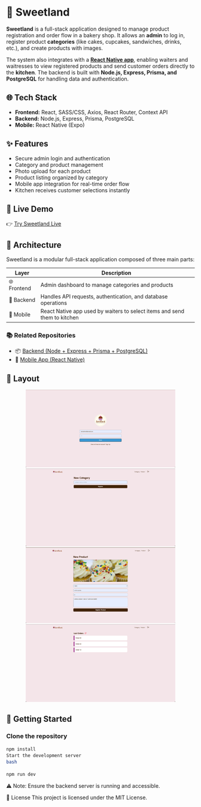 # 🎂 Sweetland

**Sweetland** is a full-stack application designed to manage product registration and order flow in a bakery shop. It allows an **admin** to log in, register product **categories** (like cakes, cupcakes, sandwiches, drinks, etc.), and create products with images.

The system also integrates with a **[React Native app](https://github.com/grc-softdev/sweetland-mobile)**, enabling waiters and waitresses to view registered products and send customer orders directly to the **kitchen**. The backend is built with **Node.js, Express, Prisma, and PostgreSQL** for handling data and authentication.

## 🌐 Tech Stack

- **Frontend:** React, SASS/CSS, Axios, React Router, Context API
- **Backend:** Node.js, Express, Prisma, PostgreSQL
- **Mobile:** React Native (Expo)

## ✨ Features

- Secure admin login and authentication
- Category and product management
- Photo upload for each product
- Product listing organized by category
- Mobile app integration for real-time order flow
- Kitchen receives customer selections instantly

## 🔗 Live Demo

👉 [Try Sweetland Live](https://sweetland-grcn-projects.vercel.app/)

## 🧱 Architecture

Sweetland is a modular full-stack application composed of three main parts:

| Layer       | Description                                                                |
|-------------|----------------------------------------------------------------------------|
| 🌐 Frontend | Admin dashboard to manage categories and products                          |
| 🔧 Backend  | Handles API requests, authentication, and database operations              |
| 📱 Mobile   | React Native app used by waiters to select items and send them to kitchen  |

### 📚 Related Repositories

- 📦 [Backend (Node + Express + Prisma + PostgreSQL)](https://github.com/grc-softdev/sweetland-server)
- 📱 [Mobile App (React Native)](https://github.com/grc-softdev/sweetland-mobile)


<h2 id="layout">🎨 Layout</h2>

<p align="center">
    <img src="public/sweetland.png" alt="Login" width="400px">
    <img src="public/category.png" alt="Category" width="400px">
    <img src="public/product.png" alt="Product" width="400px">
    <img src="public/orders.png" alt="Orders" width="400px"> 
</p>



## 🚀 Getting Started

### Clone the repository

```bash
npm install
Start the development server
bash

npm run dev
```

⚠️ Note: Ensure the backend server is running and accessible.

🧾 License
This project is licensed under the MIT License.


